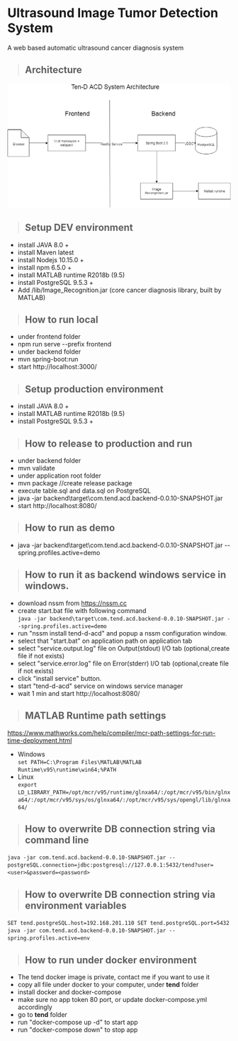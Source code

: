 # Ultrasound Image Tumor Detection System
A web based automatic ultrasound cancer diagnosis system

> ## Architecture
![Ultrasound Image Tumor Detection System](doc/tend-architecture.png)


> ## Setup DEV environment
- install JAVA 8.0 +
- install Maven latest
- install Nodejs 10.15.0 +
- install npm 6.5.0 + 
- install MATLAB runtime R2018b (9.5)  
- install PostgreSQL  9.5.3 +
- Add /lib/Image_Recognition.jar (core cancer diagnosis library, built by MATLAB)

> ## How to run local
- under frontend folder
- npm run serve --prefix frontend
- under backend folder
- mvn spring-boot:run
- start http://localhost:3000/

> ## Setup production environment
- install JAVA 8.0 +
- install MATLAB runtime R2018b (9.5)     
- install PostgreSQL  9.5.3 +

> ## How to release to production and run
- under backend folder
- mvn validate
- under application root folder
- mvn package //create release package
- execute table.sql and data.sql on PostgreSQL
- java -jar backend\target\com.tend.acd.backend-0.0.10-SNAPSHOT.jar
- start http://localhost:8080/

> ## How to run as demo
- java -jar backend\target\com.tend.acd.backend-0.0.10-SNAPSHOT.jar --spring.profiles.active=demo

> ## How to run it as backend windows service in windows. 
- download nssm from https://nssm.cc
- create start.bat file with following command  
  ``
  java -jar backend\target\com.tend.acd.backend-0.0.10-SNAPSHOT.jar --spring.profiles.active=demo
  ``
- run "nssm install tend-d-acd" and popup a nssm configuration window.  
- select that "start.bat" on application path on application tab 
- select "service.output.log" file on Output(stdout) I/O tab (optional,create file if not exists)
- select "service.error.log" file on Error(stderr) I/O tab (optional,create file if not exists)
- click "install service" button. 
- start "tend-d-acd" service on windows service manager
- wait 1 min and start http://localhost:8080/

> ## MATLAB Runtime path settings   
https://www.mathworks.com/help/compiler/mcr-path-settings-for-run-time-deployment.html
- Windows  
``
set PATH=C:\Program Files\MATLAB\MATLAB Runtime\v95\runtime\win64;%PATH
``
- Linux  
``
export LD_LIBRARY_PATH=/opt/mcr/v95/runtime/glnxa64/:/opt/mcr/v95/bin/glnxa64/:/opt/mcr/v95/sys/os/glnxa64/:/opt/mcr/v95/sys/opengl/lib/glnxa64/
``

> ## How to overwrite DB connection string via command line      
``
java -jar com.tend.acd.backend-0.0.10-SNAPSHOT.jar --postgreSQL.connection=jdbc:postgresql://127.0.0.1:5432/tend?user=<user>&password=<password>
``

> ## How to overwrite DB connection string via environment variables 
``
SET tend.postgreSQL.host=192.168.201.110
SET tend.postgreSQL.port=5432
java -jar com.tend.acd.backend-0.0.10-SNAPSHOT.jar --spring.profiles.active=env
``

> ## How to run under docker environment
- The tend docker image is private, contact me if you want to use it
- copy all file under docker to your computer, under **tend** folder
- install docker and docker-compose
- make sure no app token 80 port, or update docker-compose.yml accordingly
- go to **tend** folder
- run "docker-compose up -d" to start app
- run "docker-compose down" to stop app 
